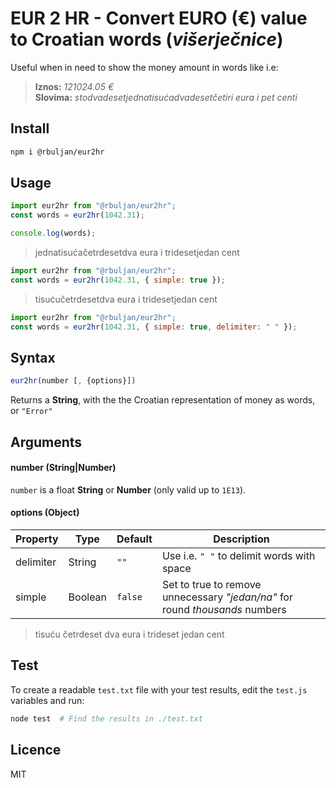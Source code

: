 # EUR 2 HR - Convert EURO (€) value to Croatian words (*višerječnice*)

Useful when in need to show the money amount in words like i.e:

> **Iznos:** *121024.05 €*  
> **Slovima:** *stodvadesetjednatisućadvadesetčetiri eura i pet centi*

## Install

```sh
npm i @rbuljan/eur2hr
```

## Usage

```js
import eur2hr from "@rbuljan/eur2hr";
const words = eur2hr(1042.31);

console.log(words);
```

> jednatisućačetrdesetdva eura i tridesetjedan cent

```js
import eur2hr from "@rbuljan/eur2hr";
const words = eur2hr(1042.31, { simple: true });
```

> tisućučetrdesetdva eura i tridesetjedan cent

```js
import eur2hr from "@rbuljan/eur2hr";
const words = eur2hr(1042.31, { simple: true, delimiter: " " });
```

## Syntax

```js
eur2hr(number [, {options}])
```

Returns a **String**, with the the Croatian representation of money as words, or `"Error"` 

## Arguments

#### number (String|Number)

`number` is a float **String** or **Number** (only valid up to `1E13`).

#### options (Object)

| Property  | Type    | Default | Description                                                                  |
| --------- | ------- | ------- | ---------------------------------------------------------------------------- |
| delimiter | String  | `""`    | Use i.e. `" "` to delimit words with space                                        |
| simple    | Boolean | `false` | Set to true to remove unnecessary *"jedan/na"* for round *thousands* numbers |




> tisuću četrdeset dva eura i trideset jedan cent

 

## Test

To create a readable `test.txt` file with your test results, edit the `test.js` variables and run:  

```sh
node test  # Find the results in ./test.txt
```

## Licence

MIT
